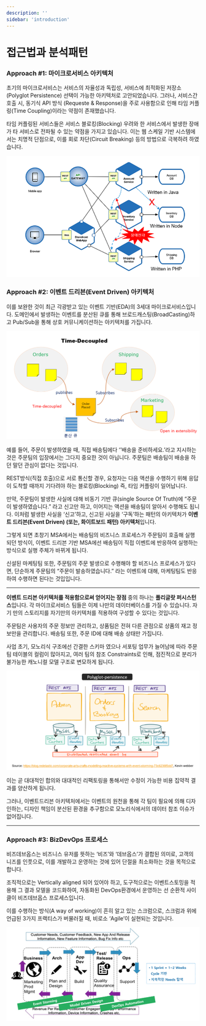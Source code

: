```yaml
---
description: ''
sidebar: 'introduction'
---
```

# 접근법과 분석패턴

### **Approach \#1: 마이크로서비스 아키텍처**

초기의 마이크로서비스는 서비스의 자율성과 독립성, 서비스에 최적화된 저장소(Polyglot Persistence) 선택이 가능한 아키텍처로 고안되었습니다. 그러나, 서비스간 호출 시, 동기식 API 방식 (Requeste & Response)을 주로 사용함으로 인해 타임 커플링(Time Coupling)이라는 약점이 존재했습니다.

타임 커플링된 서비스들은 서비스 블로킹(Blocking) 우려와 한 서비스에서 발생한 장애가 타 서비스로 전파될 수 있는 약점을 가지고 있습니다. 이는 웹 스케일 기반 시스템에서는 치명적 단점으로, 이를 회로 차단(Circuit Breaking) 등의 방법으로 극복하려 하였습니다.

![image](../../src/img/03_Bizdevops/02_설계/01_접근법과_분석패턴/image1.png)

###  **Approach \#2: 이벤트 드리븐(Event Driven) 아키텍처**

이를 보완한 것이 최근 각광받고 있는 이벤트 기반(EDA)의 3세대 마이크로서비스입니다. 도메인에서 발생하는 이벤트를 분산된 큐를 통해 브로드캐스팅(BroadCasting)하고 Pub/Sub을 통해 상호 커뮤니케이션하는 아키텍처를 가집니다.

![image](../../src/img/03_Bizdevops/02_설계/01_접근법과_분석패턴/image2.png)

예를 들어, 주문이 발생하였을 때, 직접 배송팀에다 ‘’배송을 준비하세요.’라고 지시하는 것은 주문팀의 입장에서는 그다지 중요한 것이 아닙니다. 주문팀은 배송팀이 배송을 하던 말던 관심이 없다는 것입니다.

REST방식(직접 호출)으로 서로 통신할 경우, 요청자는 다음 액션을 수행하기 위해 응답이 도착할 때까지 기다려야 하는  블로킹(Blocking) 즉, 타임 커플링이 일어납니다.

만약, 주문팀이 발생한 사실에 대해 비동기 기반 큐(single Source Of Truth)에 “주문이 발생하였습니다.” 라고 신고만 하고, 이어지는 액션을 배송팀이 알아서 수행해도 됩니다.
이처럼 발생한 사실을 ‘신고’하고, 신고된 사실을 ‘구독’하는 패턴의 아키텍처가 **이벤트 드리븐(Event Driven) (또는, 화이트보드 패턴) 아키텍처**입니다.

그렇게 되면 초창기 MSA에서는 배송팀의 비즈니스 프로세스가 주문팀이 호출해 실행되던 방식이, 이벤트 드리븐 기반 MSA에선 배송팀이 직접 이벤트에 반응하여 실행하는 방식으로 실행 주체가 바뀌게 됩니다.

신설된 마케팅팀 또한, 주문팀의 주문 발생으로 수행해야 할 비즈니스 프로세스가 있다면, 단순하게 주문팀의 “주문이 발송하였습니다.” 라는 이벤트에 대해, 마케팅팀도 반응하여 수행하면 된다는 것입입니다.

---

**이벤트 드리븐 아키텍처를 적용함으로써 얻어지는 장점** 중의 하나는 **폴리글랏 퍼시스턴스**입니다. 각 마이크로서비스 팀들은 이제 나만의 데이터베이스를 가질 수 있습니다. 자기 만의 스토리지를 자기만의 아키텍처를 적용하여 구성할 수 있다는 것입니다.

주문팀은 사용자의 주문 정보만 관리하고, 상품팀은 전혀 다른 관점으로 상품의 재고 정보만을 관리합니다. 배송팀 또한, 주문 ID에 대해 배송 상태만 가집니다.

사업 초기, 모노리식 구조에선 간결한 스키마 였으나 서포팅 업무가 늘어남에 따라 주문팀 테이블의 컬럼이 많아지고, 여러 팀의 참조 Constraints로 인해, 점진적으로 분리가 불가능한 캐노니컬 모델 구조로 변모하게 됩니다.

![image](../../src/img/03_Bizdevops/02_설계/01_접근법과_분석패턴/image3.png)

이는 곧 대대적인 합의와 대대적인 리팩토링을 통해서만 수정이 가능한 비용 집약적 결과를 양산하게 됩니다.

그러나, 이벤트드리븐 아키텍처에서는 이벤트의 원천을 통해 각 팀이 필요에 의해 디자인하는, 디자인 책임이 분산된 환경을 추구함으로 모노리식에서의 데이터 참조 이슈가 없어집니다.

---

### **Approach \#3: BizDevOps 프로세스**

비즈데브옵스는 비즈니스 유저를 뜻하는 ‘비즈’와 ‘데브옵스’가 결합된 의미로, 고객의 니즈를 인풋으로, 이를 개발하고 운영하는 것에 있어 단절을 최소화하는 것을 목적으로 합니다.

조직적으로는 Vertically aligned 되어 있어야 하고, 도구적으로는 이벤트스토밍을 적용해 그 결과 모델을 코드화하여, 자동화된 DevOps환경에서 운영하는 선 순환적 사이클이 비즈데브옵스 프로세스입니다.

이를 수행하는 방식(A way of working)이 흔히 알고 있는 스크럼으로, 스크럼과 위에 언급된 3가지 프랙티스가 버물러질 때, 비로소 ‘Agile’이 실현되는 것입니다.

![image](../../src/img/03_Bizdevops/02_설계/01_접근법과_분석패턴/image4.png)